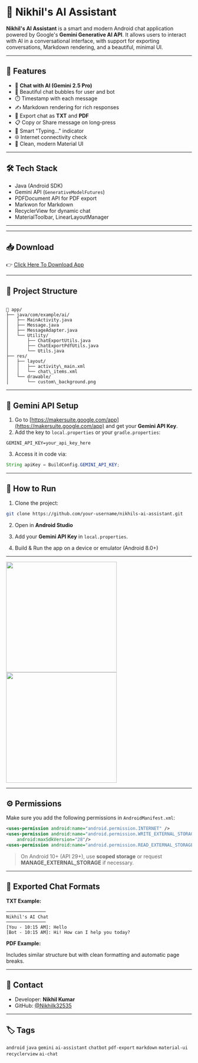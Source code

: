 
# 🤖 Nikhil's AI Assistant

**Nikhil's AI Assistant** is a smart and modern Android chat application powered by Google's **Gemini Generative AI API**. It allows users to interact with AI in a conversational interface, with support for exporting conversations, Markdown rendering, and a beautiful, minimal UI.

---

## 📱 Features

- 🤖 **Chat with AI (Gemini 2.5 Pro)**
- 💬 Beautiful chat bubbles for user and bot
- ⏱️ Timestamp with each message
- ✍️ Markdown rendering for rich responses
- 📄 Export chat as **TXT** and **PDF**
- 📋 Copy or Share message on long-press
- 🧠 Smart "Typing..." indicator
- 🌐 Internet connectivity check
- 🌙 Clean, modern Material UI

---

## 🛠️ Tech Stack

- Java (Android SDK)
- Gemini API (`GenerativeModelFutures`)
- PDFDocument API for PDF export
- Markwon for Markdown
- RecyclerView for dynamic chat
- MaterialToolbar, LinearLayoutManager

---

---

## 📥 Download

👉 [Click Here To Download App](https://github.com/Nikhilk32535/AI/releases/download/V1.0/AI.Chat.apk)

---

## 📂 Project Structure

```

📁 app/
├── java/com/example/ai/
│   ├── MainActivity.java
│   ├── Message.java
│   ├── MessageAdapter.java
│   └── Utility/
│       ├── ChatExportUtils.java
│       ├── ChatExportPdfUtils.java
│       └── Utils.java
├── res/
│   ├── layout/
│   │   ├── activity\_main.xml
│   │   └── chat\_items.xml
│   └── drawable/
│       └── custom\_background.png

````

---

## 🔑 Gemini API Setup

1. Go to [https://makersuite.google.com/app](https://makersuite.google.com/app) and get your **Gemini API Key**.
2. Add the key to `local.properties` or your `gradle.properties`:

```properties
GEMINI_API_KEY=your_api_key_here
````

3. Access it in code via:

```java
String apiKey = BuildConfig.GEMINI_API_KEY;
```

---

## 🚀 How to Run

1. Clone the project:

```bash
git clone https://github.com/your-username/nikhils-ai-assistant.git
```

2. Open in **Android Studio**

3. Add your **Gemini API Key** in `local.properties`.

4. Build & Run the app on a device or emulator (Android 8.0+)

---

<img src="[https://github.com/user-attachments/assets/ec69a8c9-8074-488f-b2e6-1f833be569b5](https://github.com/user-attachments/assets/e1c9ce20-8592-48de-91d6-58ddbbfedf22)" width="300" />
<img src="[https://github.com/user-attachments/assets/ec69a8c9-8074-488f-b2e6-1f833be569b5](https://github.com/user-attachments/assets/b974af29-af1d-48dc-93a5-994c930e0d42)" width="300" />


---

## ⚙️ Permissions

Make sure you add the following permissions in `AndroidManifest.xml`:

```xml
<uses-permission android:name="android.permission.INTERNET" />
<uses-permission android:name="android.permission.WRITE_EXTERNAL_STORAGE"
    android:maxSdkVersion="28"/>
<uses-permission android:name="android.permission.READ_EXTERNAL_STORAGE" />
```

> On Android 10+ (API 29+), use **scoped storage** or request **MANAGE\_EXTERNAL\_STORAGE** if necessary.

---

## 📄 Exported Chat Formats

**TXT Example:**

```
───────────────
Nikhil's AI Chat
───────────────
[You - 10:15 AM]: Hello
[Bot - 10:15 AM]: Hi! How can I help you today?
```

**PDF Example:**

Includes similar structure but with clean formatting and automatic page breaks.

---

## 📧 Contact

* Developer: **Nikhil Kumar**
* GitHub: [@Nikhilk32535](https://github.com/Nikhilk32535)

---


## 🏷️ Tags

`android` `java` `gemini` `ai-assistant` `chatbot` `pdf-export` `markdown` `material-ui` `recyclerview` `ai-chat`

```
